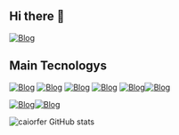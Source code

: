 ## Hi there 👋

[![Blog](https://img.shields.io/badge/LinkedIn-0077B5?style=for-the-badge&logo=linkedin&logoColor=white)](https://www.linkedin.com/in/caio-rocha-47988a266/)

## Main Tecnologys
[![Blog](https://img.shields.io/badge/Java-ED8B00?style=for-the-badge&logo=openjdk&logoColor=white)](https://www.linkedin.com/in/caio-rocha-47988a266/) [![Blog](https://img.shields.io/badge/Angular-DD0031?style=for-the-badge&logo=angular&logoColor=white)](https://www.linkedin.com/in/caio-rocha-47988a266/) [![Blog](https://img.shields.io/badge/Spring-6DB33F?style=for-the-badge&logo=spring&logoColor=white)](https://www.linkedin.com/in/caio-rocha-47988a266/) [![Blog](https://img.shields.io/badge/Ruby-CC342D?style=for-the-badge&logo=ruby&logoColor=white)](https://www.linkedin.com/in/caio-rocha-47988a266/) 
[![Blog](https://img.shields.io/badge/Python-14354C?style=for-the-badge&logo=python&logoColor=white)](https://www.linkedin.com/in/caio-rocha-47988a266/)[![Blog](https://img.shields.io/badge/Django-092E20?style=for-the-badge&logo=django&logoColor=white)](https://www.linkedin.com/in/caio-rocha-47988a266/)

[![Blog](https://img.shields.io/badge/C%23-239120?style=for-the-badge&logo=c-sharp&logoColor=white)](https://www.linkedin.com/in/caio-rocha-47988a266/)[![Blog](https://img.shields.io/badge/.NET-5C2D91?style=for-the-badge&logo=.net&logoColor=white)](https://www.linkedin.com/in/caio-rocha-47988a266/)

![caiorfer GitHub stats](https://github-readme-stats.vercel.app/api?username=caiorfer&show_icons=true&theme=dracula)
